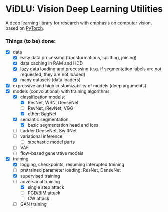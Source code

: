 # ViDLU: Vision Deep Learning Utilities

A deep learning library for research with emphasis on computer vision, based on [PyTorch](https://pytorch.org/).

### Things (to be) done:
- [X] data
  - [X] easy data processing (transformations, splitting, joining)
  - [X] data caching in RAM and HDD
  - [X] lazy data loading and processing (e.g. if segmentation labels are not requested, they are not loaded)
  - [X] many datasets (data loaders)
- [X] expressive and high customizability of models (deep arguments)
- [X] models (convolutional) with training algorithms
  - [X] classification models:
    - [X] ResNet, WRN, DenseNet
    - [ ] RevNet, iRevNet, VGG
    - [X] other: BagNet
  - [X] semantic segmentation
    - [X] basic segmentation head and loss
  - [ ] Ladder DenseNet, SwiftNet
  - [ ] variational inference
    - [ ] stochastic model parts
  - [ ] VAE
  - [ ] flow-based generative models
- [X] training
  - [X] logging, checkpoints, resuming interupted training
  - [ ] pretrained parameter loading: ResNet, DenseNet
  - [X] supervised training
  - [ ] adversarial training
    - [X] single step attack
    - [ ] PGD/BIM attack
    - [ ] CW attack
  - [ ] GAN training
